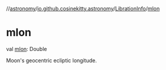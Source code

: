 //[astronomy](../../../index.md)/[io.github.cosinekitty.astronomy](../index.md)/[LibrationInfo](index.md)/[mlon](mlon.md)

# mlon

val [mlon](mlon.md): Double

Moon's geocentric ecliptic longitude.
